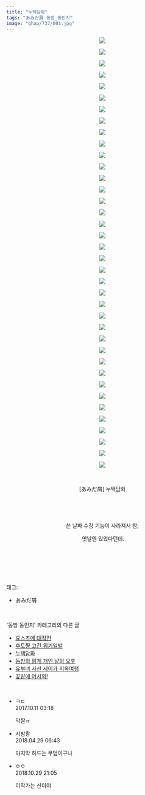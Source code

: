 ```yaml
---
title: "누택담화"
tags: "あみだ屑 동방_동인지"
image: "ghap/737/001.jpg"
---
```

<div class="article">
<p style="text-align: center; clear: none; float: none;"><img src="{{ site.nasurl }}/ghap/737/001.jpg"/></p>
<p style="text-align: center; clear: none; float: none;"><img src="{{ site.nasurl }}/ghap/737/002.jpg"/></p>
<p style="text-align: center; clear: none; float: none;"><img src="{{ site.nasurl }}/ghap/737/003.jpg"/></p>
<p style="text-align: center; clear: none; float: none;"><img src="{{ site.nasurl }}/ghap/737/004.jpg"/></p>
<p style="text-align: center; clear: none; float: none;"><img src="{{ site.nasurl }}/ghap/737/005.jpg"/></p>
<p style="text-align: center; clear: none; float: none;"><img src="{{ site.nasurl }}/ghap/737/006.jpg"/></p>
<p style="text-align: center; clear: none; float: none;"><img src="{{ site.nasurl }}/ghap/737/007.jpg"/></p>
<p style="text-align: center; clear: none; float: none;"><img src="{{ site.nasurl }}/ghap/737/008.jpg"/></p>
<p style="text-align: center; clear: none; float: none;"><img src="{{ site.nasurl }}/ghap/737/009.jpg"/></p>
<p style="text-align: center; clear: none; float: none;"><img src="{{ site.nasurl }}/ghap/737/010.jpg"/></p>
<p style="text-align: center; clear: none; float: none;"><img src="{{ site.nasurl }}/ghap/737/011.jpg"/></p>
<p style="text-align: center; clear: none; float: none;"><img src="{{ site.nasurl }}/ghap/737/012.jpg"/></p>
<p style="text-align: center; clear: none; float: none;"><img src="{{ site.nasurl }}/ghap/737/013.jpg"/></p>
<p style="text-align: center; clear: none; float: none;"><img src="{{ site.nasurl }}/ghap/737/014.jpg"/></p>
<p style="text-align: center; clear: none; float: none;"><img src="{{ site.nasurl }}/ghap/737/015.jpg"/></p>
<p style="text-align: center; clear: none; float: none;"><img src="{{ site.nasurl }}/ghap/737/016.jpg"/></p>
<p style="text-align: center; clear: none; float: none;"><img src="{{ site.nasurl }}/ghap/737/017.jpg"/></p>
<p style="text-align: center; clear: none; float: none;"><img src="{{ site.nasurl }}/ghap/737/018.jpg"/></p>
<p style="text-align: center; clear: none; float: none;"><img src="{{ site.nasurl }}/ghap/737/019.jpg"/></p>
<p style="text-align: center; clear: none; float: none;"><img src="{{ site.nasurl }}/ghap/737/020.jpg"/></p>
<p style="text-align: center; clear: none; float: none;"><img src="{{ site.nasurl }}/ghap/737/021.jpg"/></p>
<p style="text-align: center; clear: none; float: none;"><img src="{{ site.nasurl }}/ghap/737/022.jpg"/></p>
<p style="text-align: center; clear: none; float: none;"><img src="{{ site.nasurl }}/ghap/737/023.jpg"/></p>
<p style="text-align: center; clear: none; float: none;"><img src="{{ site.nasurl }}/ghap/737/024.jpg"/></p>
<p style="text-align: center; clear: none; float: none;"><img src="{{ site.nasurl }}/ghap/737/025.jpg"/></p>
<p style="text-align: center; clear: none; float: none;"><img src="{{ site.nasurl }}/ghap/737/026.jpg"/></p>
<p style="text-align: center; clear: none; float: none;"><img src="{{ site.nasurl }}/ghap/737/027.jpg"/></p>
<p style="text-align: center; clear: none; float: none;"><img src="{{ site.nasurl }}/ghap/737/028.jpg"/></p>
<p style="text-align: center; clear: none; float: none;"><img src="{{ site.nasurl }}/ghap/737/029.jpg"/></p>
<p style="text-align: center; clear: none; float: none;"><img src="{{ site.nasurl }}/ghap/737/030.jpg"/></p>
<p style="text-align: center; clear: none; float: none;"><img src="{{ site.nasurl }}/ghap/737/031.jpg"/></p>
<p style="text-align: center; clear: none; float: none;"><img src="{{ site.nasurl }}/ghap/737/032.jpg"/></p>
<p style="text-align: center; clear: none; float: none;"><img src="{{ site.nasurl }}/ghap/737/033.jpg"/></p>
<p style="text-align: center; clear: none; float: none;"><img src="{{ site.nasurl }}/ghap/737/034.jpg"/></p>
<p style="text-align: center; clear: none; float: none;"><img src="{{ site.nasurl }}/ghap/737/035.jpg"/></p>
<p style="text-align: center; clear: none; float: none;"><img src="{{ site.nasurl }}/ghap/737/036.jpg"/></p>
<p style="text-align: center; clear: none; float: none;"><img src="{{ site.nasurl }}/ghap/737/037.jpg"/></p>
<p style="text-align: center; clear: none; float: none;"><img src="{{ site.nasurl }}/ghap/737/038.jpg"/></p>
<p style="text-align: center; clear: none; float: none;"><br/></p>
<p style="text-align: center; clear: none; float: none;">[あみだ屑] 누택담화</p>
<p style="text-align: center; clear: none; float: none;"><br/></p>
<p style="text-align: center; clear: none; float: none;"><br/></p>
<p style="text-align: center; clear: none; float: none;">쓴 날짜 수정 기능이 사라져서 참;</p>
<p style="text-align: center; clear: none; float: none;"> 옛날엔 있었다던데.</p>
<p style="text-align: center; clear: none; float: none;"><br/></p>
<p><br/></p>
</div><br/>
<div class="tagTrail">
<p>태그: </p>
<ul>
<li>あみだ屑</li>
</ul>
</div><br/>
<div class="another">
<p>'동방 동인지' 카테고리의 다른 글</p>
<ul>
<li><a href="/2016-07-07-ghap_739">요스즈메 대작전</a></li>
<li><a href="/2016-07-07-ghap_738">후토쨩 고간 위기일발</a></li>
<li><a href="/2016-07-07-ghap_737">누택담화</a></li>
<li><a href="/2016-07-07-ghap_736">동방의 맑게 개인 날의 오후</a></li>
<li><a href="/2016-07-07-ghap_734">유부녀 사선 세이가 지옥여행</a></li>
<li><a href="/2016-07-07-ghap_733">꽃밭에 어서와!</a></li>
</ul>
</div><br/>
<div class="cb_module cb_fluid">
<div class="cb_wrt cb_profile">
<div class="comment">
<ul>
<li class="cb_thumb_off" id="comment15102313">
<div class="cb_comment_area">
<div class="cb_info_area">
<div class="cb_section">
<span class="cb_nick_name">ㅋㄷ</span>
</div>
<div class="cb_section">
<span class="cb_date">2017.10.11 03:18 </span>
</div>
</div>
<div class="cb_dsc_comment">
<p class="cb_dsc">
											막짤ㅠ
										</p>
</div>
</div></li>
<li class="cb_thumb_off" id="comment15246841">
<div class="cb_comment_area">
<div class="cb_info_area">
<div class="cb_section">
<span class="cb_nick_name">시밤쾅</span>
</div>
<div class="cb_section">
<span class="cb_date">2018.04.29 06:43 </span>
</div>
</div>
<div class="cb_dsc_comment">
<p class="cb_dsc">
											마지막 하드는 무덤이구나
										</p>
</div>
</div></li>
<li class="cb_thumb_off" id="comment15364602">
<div class="cb_comment_area">
<div class="cb_info_area">
<div class="cb_section">
<span class="cb_nick_name">ㅇㅇ</span>
</div>
<div class="cb_section">
<span class="cb_date">2018.10.29 21:05 </span>
</div>
</div>
<div class="cb_dsc_comment">
<p class="cb_dsc">
											이작가는 신이야
										</p>
</div>
</div></li>
</ul>
</div>
</div><!-- commentList close -->
</div><br/>
